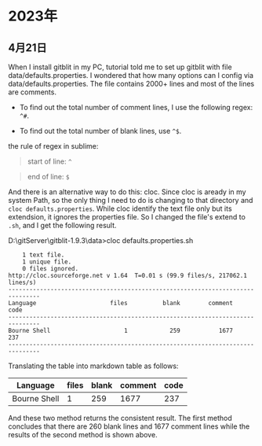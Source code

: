 # 2023年
## 4月21日
<!-- regex -->
When I install gitblit in my PC, tutorial told me to set up gitblit with file data/defaults.properties. I wondered that how many options can I config via data/defaults.properties. The file contains 2000+ lines and most of the lines are comments. 

- To find out the total number of comment lines, I use the following regex: `^#`.

- To find out the total number of blank lines, use `^$`.

the rule of regex in sublime:

> start of line: `^`
 
> end of line: `$`
 
And there is an alternative way to do this: cloc. Since cloc is aready in my system Path, so the only thing I need to do is changing to that directory and `cloc defaults.properties`. While cloc identify the text file only but its extendsion, it ignores the properties file. So I changed the file's extend to `.sh`, and I get the following result. 

 D:\gitServer\gitblit-1.9.3\data>cloc defaults.properties.sh

        1 text file.
        1 unique file.
        0 files ignored.
    http://cloc.sourceforge.net v 1.64  T=0.01 s (99.9 files/s, 217062.1 lines/s)
    -------------------------------------------------------------------------------
    Language                     files          blank        comment           code
    -------------------------------------------------------------------------------
    Bourne Shell                     1            259           1677            237
    -------------------------------------------------------------------------------
<!-- |------------------------------|----------------|--------------|---------------|----| -->
<!-- if the first character of line is a space and there is no break line between this line and the first line of the following table then the following table won't work  -->
Translating the table into markdown table as follows:

|Language                     |files          |blank        |comment        |code|
|-----------------------------|---------------|-------------|---------------|----|
|Bourne Shell                 |1              |259          |1677           |237|

<!-- |--------------------------------|----------------|---------------|-------------|---| -->

And these two method returns the consistent result. The first method concludes that there are 260 blank lines and 1677 comment lines while the results of the second method is shown above.

